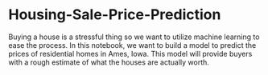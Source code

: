 # Housing-Sale-Price-Prediction

Buying a house is a stressful thing so we want to utilize machine learning to ease the process. In this notebook, we want to build a model to predict the prices of residential homes in Ames, Iowa. This model will provide buyers with a rough estimate of what the houses are actually worth.

